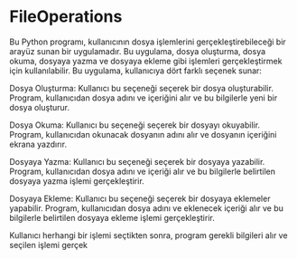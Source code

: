 # FileOperations
Bu Python programı, kullanıcının dosya işlemlerini gerçekleştirebileceği bir arayüz sunan bir uygulamadır. Bu uygulama, dosya oluşturma, dosya okuma, dosyaya yazma ve dosyaya ekleme gibi işlemleri gerçekleştirmek için kullanılabilir.
Bu uygulama, kullanıcıya dört farklı seçenek sunar:

Dosya Oluşturma: Kullanıcı bu seçeneği seçerek bir dosya oluşturabilir. Program, kullanıcıdan dosya adını ve içeriğini alır ve bu bilgilerle yeni bir dosya oluşturur.

Dosya Okuma: Kullanıcı bu seçeneği seçerek bir dosyayı okuyabilir. Program, kullanıcıdan okunacak dosyanın adını alır ve dosyanın içeriğini ekrana yazdırır.

Dosyaya Yazma: Kullanıcı bu seçeneği seçerek bir dosyaya yazabilir. Program, kullanıcıdan dosya adını ve içeriği alır ve bu bilgilerle belirtilen dosyaya yazma işlemi gerçekleştirir.

Dosyaya Ekleme: Kullanıcı bu seçeneği seçerek bir dosyaya eklemeler yapabilir. Program, kullanıcıdan dosya adını ve eklenecek içeriği alır ve bu bilgilerle belirtilen dosyaya ekleme işlemi gerçekleştirir.

Kullanıcı herhangi bir işlemi seçtikten sonra, program gerekli bilgileri alır ve seçilen işlemi gerçek
